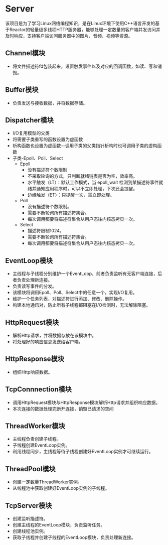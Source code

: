 # Server
该项目是为了学习Linux网络编程知识，是在Linux环境下使用C++语言开发的基于Reactor的轻量级多线程HTTP服务器，能够处理一定数量的客户端并发访问并及时响应，支持客户端访问服务器中的图片、音频、视频等资源。
## Channel模块
- 将文件描述符fd包装起来，设置触发事件以及对应的回调函数，如读、写和销毁。
## Buffer模块
- 负责发送与接收数据，并将数据存储。
## Dispatcher模块
- I/O复用模型的父类
- 将需要子类重写的函数设置为虚函数
- 析构函数也设置为虚函数--调用子类的父类指针析构时也可调用子类的虚构函数
- 子类-Epoll、Poll、Select
  - Epoll
    - 没有描述符个数限制
    - 不采取轮询的方式，只判断就绪链表是否为空，效率高。
    - 水平触发（LT）：默认工作模式，当 epoll_wait 检测到某描述符事件就绪并通知应用程序时，可以不立即处理，下次还会提醒。
    - 边缘触发（ET）：只提醒一次，需立即处理。
  - Poll
    - 没有描述符个数限制。
    - 需要不断轮询所有描述符集合。
    - 每次调用都要将描述符集合从用户态往内核态拷贝一次。
  - Select
    - 描述符限制1024。
    - 需要不断轮询所有描述符集合。
    - 每次调用都要将描述符集合从用户态往内核态拷贝一次。
## EventLoop模块
- 主线程与子线程分别维护一个EventLoop，前者负责监听有无客户端连接，后者负责处理新连接。
- 负责读写事件的分发。
- 该模块将调用Epoll、Poll、Select中的任意一个，实现I/O复用。
- 维护一个任务列表，对描述符进行添加、修改、删除操作。
- 构建本地通讯对，防止所有子线程都阻塞在I/O检测时，无法解除阻塞。
## HttpRequest模块
- 解析Http请求，并将数据存放在该模块中。
- 将处理好的响应信息发送给客户端。
## HttpResponse模块
- 组织Http响应数据。
## TcpConnnection模块
- 调用HttpRequest模块与HttpResponse模块解析Http请求并组织响应数据。
- 本次连接的数据处理完断开连接，销毁已请求的空间
## ThreadWorker模块
- 主线程负责创建子线程。
- 子线程创建EventLoop实例。
- 利用线程同步，主线程等待子线程创建好EventLoop实例才可继续运行。
## ThreadPool模块
- 创建一定数量ThreadWorker实例。
- 从线程池中获取创建好EventLoop实例的子线程。
## TcpServer模块
- 创建监听描述符。
- 创建主线程的EventLoop模块，负责监听任务。
- 创建线程池实例。
- 获取子线程并创建子线程的EventLoop模块，负责处理新连接。
